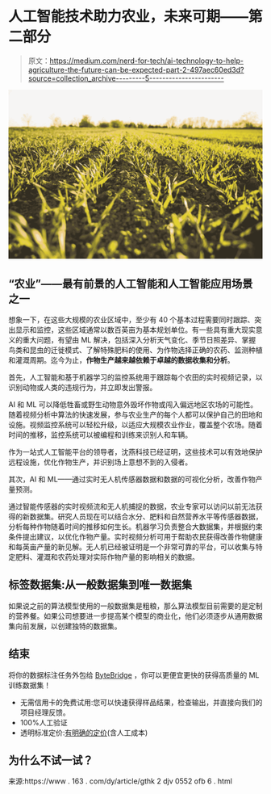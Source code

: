 # 人工智能技术助力农业，未来可期——第二部分

> 原文：<https://medium.com/nerd-for-tech/ai-technology-to-help-agriculture-the-future-can-be-expected-part-2-497aec60ed3d?source=collection_archive---------5----------------------->

![](img/d6cde621faad5920a8e8db2b5c43f851.png)

## “农业”——最有前景的人工智能和人工智能应用场景之一

想象一下，在这些大规模的农业区域中，至少有 40 个基本过程需要同时跟踪、突出显示和监控，这些区域通常以数百英亩为基本规划单位。有一些具有重大现实意义的重大问题，有望由 ML 解决，包括深入分析天气变化、季节日照差异、掌握鸟类和昆虫的迁徙模式、了解特殊肥料的使用、为作物选择正确的农药、监测种植和灌溉周期。迄今为止，**作物生产越来越依赖于卓越的数据收集和分析**。

首先，人工智能和基于机器学习的监控系统用于跟踪每个农田的实时视频记录，以识别动物或人类的违规行为，并立即发出警报。

AI 和 ML 可以降低牲畜或野生动物意外毁坏作物或闯入偏远地区农场的可能性。随着视频分析中算法的快速发展，参与农业生产的每个人都可以保护自己的田地和设施。视频监控系统可以轻松升级，以适应大规模农业作业，覆盖整个农场。随着时间的推移，监控系统可以被编程和训练来识别人和车辆。

作为一站式人工智能平台的领导者，沈燕科技已经证明，这些技术可以有效地保护远程设施，优化作物生产，并识别场上意想不到的入侵者。

其次，AI 和 ML——通过实时无人机传感器数据和数据的可视化分析，改善作物产量预测。

通过智能传感器的实时视频流和无人机捕捉的数据，农业专家可以访问以前无法获得的新数据集。研究人员现在可以结合水分、肥料和自然营养水平等传感器数据，分析每种作物随着时间的推移如何生长。机器学习负责整合大数据集，并根据约束条件提出建议，以优化作物产量。实时视频分析可用于帮助农民获得改善作物健康和每英亩产量的新见解。无人机已经被证明是一个非常可靠的平台，可以收集与特定肥料、灌溉和农药处理对实际作物产量的影响相关的数据。

## 标签数据集:从一般数据集到唯一数据集

如果说之前的算法模型使用的一般数据集是粗粮，那么算法模型目前需要的是定制的营养餐。如果公司想要进一步提高某个模型的商业化，他们必须逐步从通用数据集向前发展，以创建独特的数据集。

## 结束

将你的数据标注任务外包给 [ByteBridge](https://tinyurl.com/58hayp9m) ，你可以更便宜更快的获得高质量的 ML 训练数据集！

*   无需信用卡的免费试用:您可以快速获得样品结果，检查输出，并直接向我们的项目经理反馈。
*   100%人工验证
*   透明标准定价:[有明确的定价](https://www.bytebridge.io/#/?module=price)(含人工成本)

## 为什么不试一试？

来源:https://www . 163 . com/dy/article/gthk 2 djv 0552 ofb 6 . html